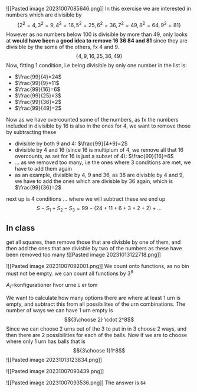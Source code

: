 ![[Pasted image 20231007085646.png]]
In this exercise we are interested in numbers which are divisible by 
$$\{2^2=4,3^2=9,4^2=16,5^2=25,6^2=36,7^2=49,8^2=64,9^2=81\}$$
However as no numbers below 100 is divisible by more than 49, only looks at
**would have been a good idea to remove 16 36 84 and 81** since they are divisible by the some of the others, fx 4 and 9.
$$\{4,9,16,25,36,49\}$$
Now, fitting 1 condition, i.e being divisible by only one number in the list is:
- $\frac{99}{4}=24$
- $\frac{99}{9}=11$
- $\frac{99}{16}=6$
- $\frac{99}{25}=3$
- $\frac{99}{36}=2$
- $\frac{99}{49}=2$

Now as we have overcounted some of the numbers, as fx the numbers included in divisible by 16 is also in the ones for 4, we want to remove those by subtracting these
- divisible by both 9 and 4: $\frac{99}{4*9}=2$
- divisible by 4 and 16 (since 16 is multiplum of 4, we remove all that 16 overcounts, as set for 16 is just a subset of 4): $\frac{99}{16}=6$
- ...
as we removed too many, i.e the ones where 3 conditions are met, we have to add them again
- as an example, divisible by 4, 9 and 36, as 36 are divisble by 4 and 9, we have to add the ones which are divisble by 36 again, which is $\frac{99}{36}=2$

next up is 4 conditions ... where we will subtract these
we end up 
$$S-S_{1}+S_{2}-S_{3}=99-(24+11+6+3+2+2)+\dots$$
## In class
get all squares, then remove those that are divisble by one of them, and then add the ones that are divisble by two of the numbers as these have been removed too many
![[Pasted image 20231013122718.png]]

![[Pasted image 20231007092001.png]]
We count onto functions, as no bin must not be empty.
we can count all functions by $3^8$

$A_{i}=$konfigurationer hvor urne `i` er tom

We want to calculate how many options there are where at least 1 urn is empty, and subtract this from all possibilites of the urn combinations. The number of ways we can have 1 urn empty is
$${3\choose 2} \cdot 2^8$$
Since we can choose 2 urns out of the 3 to put in in 3 choose 2 ways, and then there are 2 possibilities for each of the balls. 
Now if we are to choose where only 1 urn has balls that is
$${3\choose 1}1^8$$
![[Pasted image 20231013123834.png]]


![[Pasted image 20231007093439.png]]


![[Pasted image 20231007093536.png]]
The answer is `64`

